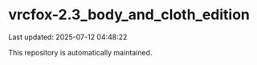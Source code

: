 # vrcfox-2.3_body_and_cloth_edition

Last updated: 2025-07-12 04:48:22

This repository is automatically maintained.
